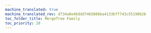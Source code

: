 ```yaml
---
machine_translated: true
machine_translated_rev: d734a8e46ddd7465886ba4133bff743c55190626
toc_folder_title: MergeTree Family
toc_priority: 28
---
```



